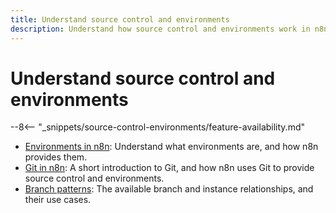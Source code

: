 ```yaml
---
title: Understand source control and environments
description: Understand how source control and environments work in n8n.
---
```


# Understand source control and environments

--8<-- "_snippets/source-control-environments/feature-availability.md"

* [Environments in n8n](/source-control-environments/understand/environments/): Understand what environments are, and how n8n provides them.
* [Git in n8n](/source-control-environments/understand/git/): A short introduction to Git, and how n8n uses Git to provide source control and environments.
* [Branch patterns](/source-control-environments/understand/patterns/): The available branch and instance relationships, and their use cases.
